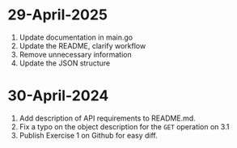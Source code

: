 29-April-2025
=============
1. Update documentation in main.go
2. Update the README, clarify workflow
3. Remove unnecessary information
4. Update the JSON structure

30-April-2024
=============

1. Add description of API requirements to README.md.
2. Fix a typo on the object description for the `GET` operation on 3.1
3. Publish Exercise 1 on Github for easy diff.
